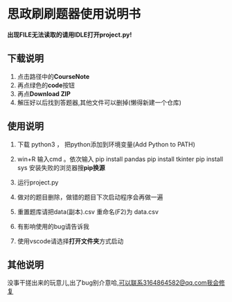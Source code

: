 # 思政刷刷题器使用说明书
**出现FILE无法读取的请用IDLE打开project.py!**
## 下载说明
1. 点击路径中的**CourseNote**
2. 再点绿色的**code**按钮
3. 再点**Download ZIP**
4. 解压好以后找到答题器,其他文件可以删掉(懒得新建一个仓库)
## 使用说明
1. 下载 python3 ， 把python添加到环境变量(Add Python to PATH)

2. win+R 输入cmd 。依次输入
pip install pandas 
pip install tkinter
pip install sys
安装失败的浏览器搜**pip换源**

3. 运行project.py

4. 做对的题目删除，做错的题目下次启动程序会再做一遍

5. 重置题库请把data(副本).csv 重命名(F2)为 data.csv

6. 有影响使用的bug请告诉我

7. 使用vscode请选择**打开文件夹**方式启动

## 其他说明
没事干搓出来的玩意儿,出了bug别介意哈,可以联系3164864582@qq.com我会修复